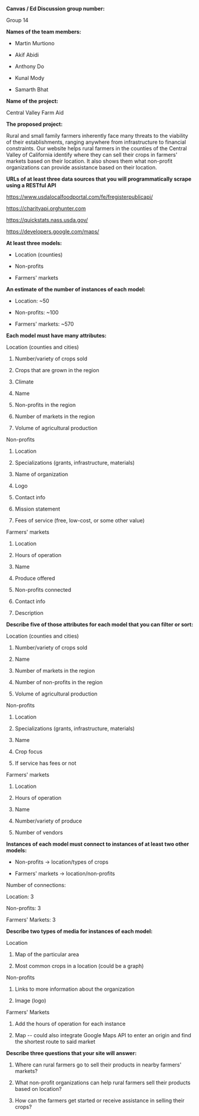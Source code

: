**Canvas / Ed Discussion group number:**

Group 14

**Names of the team members:**

-   Martin Murtiono

-   Akif Abidi

-   Anthony Do

-   Kunal Mody

-   Samarth Bhat

**Name of the project:**

Central Valley Farm Aid

**The proposed project:**

Rural and small family farmers inherently face many threats to the viability of their establishments, ranging anywhere from infrastructure to financial constraints. Our website helps rural farmers in the counties of the Central Valley of California identify where they can sell their crops in farmers' markets based on their location. It also shows them what non-profit organizations can provide assistance based on their location.

**URLs of at least three data sources that you will programmatically scrape using a RESTful API**

<https://www.usdalocalfoodportal.com/fe/fregisterpublicapi/>

<https://charityapi.orghunter.com>

<https://quickstats.nass.usda.gov/>

<https://developers.google.com/maps/>

**At least three models:**

-   Location (counties)

-   Non-profits

-   Farmers' markets

**An estimate of the number of instances of each model:**

-   Location: ~50

-   Non-profits: ~100

-   Farmers' markets: ~570

**Each model must have many attributes:**

Location (counties and cities)

1.  Number/variety of crops sold

2.  Crops that are grown in the region

3.  Climate

4.  Name

5.  Non-profits in the region

6.  Number of markets in the region

7.  Volume of agricultural production

Non-profits

1.  Location

2.  Specializations (grants, infrastructure, materials)

3.  Name of organization

4.  Logo

5.  Contact info

6.  Mission statement

7.  Fees of service (free, low-cost, or some other value)

Farmers' markets

1.  Location

2.  Hours of operation

3.  Name

4.  Produce offered

5.  Non-profits connected

6.  Contact info

7.  Description

**Describe five of those attributes for each model that you can filter or sort:**

Location (counties and cities)

1.  Number/variety of crops sold

2.  Name

3.  Number of markets in the region

4.  Number of non-profits in the region

5.  Volume of agricultural production

Non-profits

1.  Location

2.  Specializations (grants, infrastructure, materials)

3.  Name

4.  Crop focus

5.  If service has fees or not

Farmers' markets

1.  Location

2.  Hours of operation

3.  Name

4.  Number/variety of produce

5.  Number of vendors

**Instances of each model must connect to instances of at least two other models:**

-   Non-profits → location/types of crops

-   Farmers' markets → location/non-profits

Number of connections:

Location: 3

Non-profits: 3

Farmers' Markets: 3

**Describe two types of media for instances of each model:**

Location

1.  Map of the particular area

2.  Most common crops in a location (could be a graph) 

Non-profits

1.  Links to more information about the organization

2.  Image (logo) 

Farmers' Markets

1.  Add the hours of operation for each instance

2.  Map -- could also integrate Google Maps API to enter an origin and find the shortest route to said market

**Describe three questions that your site will answer:**

1.  Where can rural farmers go to sell their products in nearby farmers' markets?

2.  What non-profit organizations can help rural farmers sell their products based on location?

3.  How can the farmers get started or receive assistance in selling their crops?
